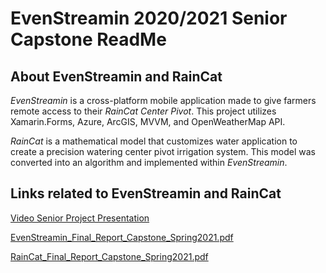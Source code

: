 # EvenStreamin 2020/2021 Senior Capstone ReadMe

## About EvenStreamin and RainCat
_EvenStreamin_ is a cross-platform mobile application made to give farmers remote access to their _RainCat Center Pivot_. 
This project utilizes Xamarin.Forms, Azure, ArcGIS, MVVM, and OpenWeatherMap API.

_RainCat_ is a mathematical model that customizes water application to create a precision watering center pivot irrigation system. This model was converted into an algorithm and implemented within _EvenStreamin_.

## Links related to EvenStreamin and RainCat
[Video Senior Project Presentation](https://youtu.be/30UYDfHnJlE)

[EvenStreamin_Final_Report_Capstone_Spring2021.pdf](/springDemos/EvenStreamin_Final_Report_Capstone_Spring2021.pdf)

[RainCat_Final_Report_Capstone_Spring2021.pdf](/springDemos/RainCat_Final_Report_Capstone_Spring2021.pdf)
